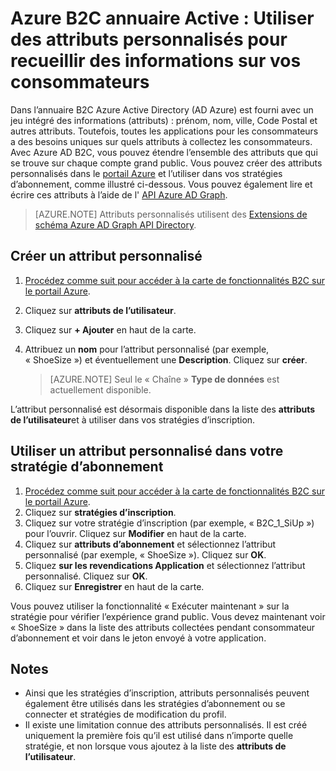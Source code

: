 <properties
    pageTitle="Azure B2C annuaire Active : Attributs personnalisés | Microsoft Azure"
    description="Comment utiliser des attributs personnalisés dans Azure Active Directory B2C pour recueillir des informations sur vos consommateurs"
    services="active-directory-b2c"
    documentationCenter=""
    authors="swkrish"
    manager="mbaldwin"
    editor="bryanla"/>

<tags
    ms.service="active-directory-b2c"
    ms.workload="identity"
    ms.tgt_pltfrm="na"
    ms.devlang="na"
    ms.topic="article"
    ms.date="07/24/2016"
    ms.author="swkrish"/>

#  <a name="azure-active-directory-b2c-use-custom-attributes-to-collect-information-about-your-consumers"></a>Azure B2C annuaire Active : Utiliser des attributs personnalisés pour recueillir des informations sur vos consommateurs

Dans l’annuaire B2C Azure Active Directory (AD Azure) est fourni avec un jeu intégré des informations (attributs) : prénom, nom, ville, Code Postal et autres attributs. Toutefois, toutes les applications pour les consommateurs a des besoins uniques sur quels attributs à collectez les consommateurs. Avec Azure AD B2C, vous pouvez étendre l’ensemble des attributs que qui se trouve sur chaque compte grand public. Vous pouvez créer des attributs personnalisés dans le [portail Azure](https://portal.azure.com/) et l’utiliser dans vos stratégies d’abonnement, comme illustré ci-dessous. Vous pouvez également lire et écrire ces attributs à l’aide de l' [API Azure AD Graph](active-directory-b2c-devquickstarts-graph-dotnet.md).

> [AZURE.NOTE]
Attributs personnalisés utilisent des [Extensions de schéma Azure AD Graph API Directory](https://msdn.microsoft.com/library/azure/dn720459.aspx).

## <a name="create-a-custom-attribute"></a>Créer un attribut personnalisé

1. [Procédez comme suit pour accéder à la carte de fonctionnalités B2C sur le portail Azure](active-directory-b2c-app-registration.md#navigate-to-the-b2c-features-blade).
2. Cliquez sur **attributs de l’utilisateur**.
3. Cliquez sur **+ Ajouter** en haut de la carte.
4. Attribuez un **nom** pour l’attribut personnalisé (par exemple, « ShoeSize ») et éventuellement une **Description**. Cliquez sur **créer**.

    > [AZURE.NOTE]
    Seul le « Chaîne » **Type de données** est actuellement disponible.

L’attribut personnalisé est désormais disponible dans la liste des **attributs de l’utilisateur**et à utiliser dans vos stratégies d’inscription.

## <a name="use-a-custom-attribute-in-your-sign-up-policy"></a>Utiliser un attribut personnalisé dans votre stratégie d’abonnement

1. [Procédez comme suit pour accéder à la carte de fonctionnalités B2C sur le portail Azure](active-directory-b2c-app-registration.md#navigate-to-the-b2c-features-blade).
2. Cliquez sur **stratégies d’inscription**.
3. Cliquez sur votre stratégie d’inscription (par exemple, « B2C_1_SiUp ») pour l’ouvrir. Cliquez sur **Modifier** en haut de la carte.
4. Cliquez sur **attributs d’abonnement** et sélectionnez l’attribut personnalisé (par exemple, « ShoeSize »). Cliquez sur **OK**.
5. Cliquez **sur les revendications Application** et sélectionnez l’attribut personnalisé. Cliquez sur **OK**.
6. Cliquez sur **Enregistrer** en haut de la carte.

Vous pouvez utiliser la fonctionnalité « Exécuter maintenant » sur la stratégie pour vérifier l’expérience grand public. Vous devez maintenant voir « ShoeSize » dans la liste des attributs collectées pendant consommateur d’abonnement et voir dans le jeton envoyé à votre application.

## <a name="notes"></a>Notes

- Ainsi que les stratégies d’inscription, attributs personnalisés peuvent également être utilisés dans les stratégies d’abonnement ou se connecter et stratégies de modification du profil.
- Il existe une limitation connue des attributs personnalisés. Il est créé uniquement la première fois qu’il est utilisé dans n’importe quelle stratégie, et non lorsque vous ajoutez à la liste des **attributs de l’utilisateur**.
